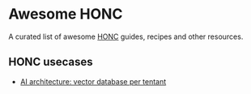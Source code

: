 # Awesome HONC
A curated list of awesome [HONC](www.honc.dev) guides, recipes and other resources.

## HONC usecases
- [AI architecture: vector database per tentant](https://github.com/neondatabase/db-per-tenant)


